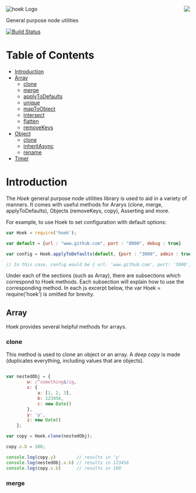 <a href="/walmartlabs/blammo"><img src="https://raw.github.com/walmartlabs/blammo/master/images/from.png" align="right" /></a>
![hoek Logo](https://raw.github.com/walmartlabs/hoek/master/images/hoek.png)

General purpose node utilities

[![Build Status](https://secure.travis-ci.org/walmartlabs/hoek.png)](http://travis-ci.org/walmartlabs/hoek)

# Table of Contents

* [Introduction](#introduction "Introduction")
* [Array](#array "Array")
  * [clone](#clone "clone")
  * [merge](#merge "merge")
  * [applyToDefaults](#applyToDefaults "applyToDefaults")
  * [unique](#unique "unique")
  * [mapToObject](#mapToObject "mapToObject")
  * [intersect](#intersect "intersect")
  * [flatten](#flatten "flatten")
  * [removeKeys](#removeKeys "removeKeys")
* [Object](#object "Object")
  * [clone](#cloneObj "clone")
  * [inheritAsync](#inheritAsync "inheritAsync")
  * [rename](#rename "rename")
* [Timer](#timer "Timer")


# Introduction

The *Hoek* general purpose node utilities library is used to aid in a variety of manners. It comes with useful methods for Ararys (clone, merge, applyToDefaults), Objects (removeKeys, copy), Asserting and more. 

For example, to use Hoek to set configuration with default options:
```javascript
var Hoek = require('hoek');

var default = {url : "www.github.com", port : "8000", debug : true}

var config = Hoek.applyToDefaults(default, {port : "3000", admin : true});

// In this case, config would be { url: 'www.github.com', port: '3000', debug: true, admin: true }
```

Under each of the sections (such as Array), there are subsections which correspond to Hoek methods. Each subsection will explain how to use the corresponding method. In each js excerpt below, the var Hoek = require('hoek') is omitted for brevity.

## Array

Hoek provides several helpful methods for arrays.

### clone

This method is used to clone an object or an array. A *deep copy* is made (duplicates everything, including values that are objects). 

```javascript

var nestedObj = {
        w: /^something$/ig,
        x: {
            a: [1, 2, 3],
            b: 123456,
            c: new Date()
        },
        y: 'y',
        z: new Date()
    };

var copy = Hoek.clone(nestedObj);

copy.x.b = 100;

console.log(copy.y)        // results in 'y'
console.log(nestedObj.x.b) // results in 123456
console.log(copy.x.b)      // results in 100
```

### merge








